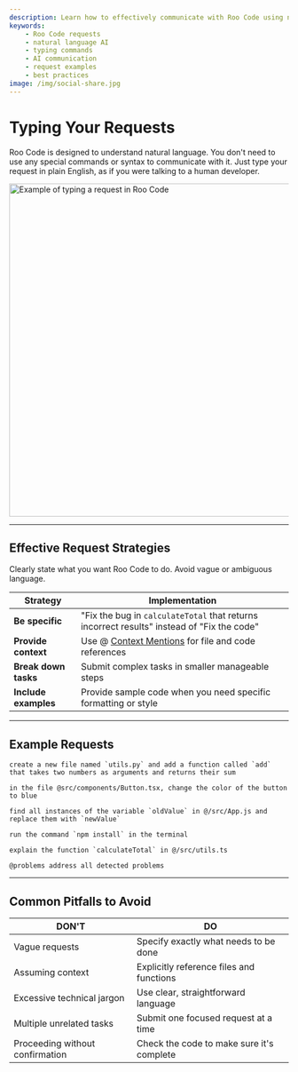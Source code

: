 ```yaml
---
description: Learn how to effectively communicate with Roo Code using natural language. Best practices for typing requests, examples, and common pitfalls to avoid.
keywords:
    - Roo Code requests
    - natural language AI
    - typing commands
    - AI communication
    - request examples
    - best practices
image: /img/social-share.jpg
---
```


# Typing Your Requests

Roo Code is designed to understand natural language. You don't need to use any special commands or syntax to communicate with it. Just type your request in plain English, as if you were talking to a human developer.

<img src="/img/typing-your-requests/naturally.gif" alt="Example of typing a request in Roo Code" width="600" />

---

## Effective Request Strategies

Clearly state what you want Roo Code to do. Avoid vague or ambiguous language.

| Strategy             | Implementation                                                                             |
| -------------------- | ------------------------------------------------------------------------------------------ |
| **Be specific**      | "Fix the bug in `calculateTotal` that returns incorrect results" instead of "Fix the code" |
| **Provide context**  | Use @ [Context Mentions](/basic-usage/context-mentions) for file and code references       |
| **Break down tasks** | Submit complex tasks in smaller manageable steps                                           |
| **Include examples** | Provide sample code when you need specific formatting or style                             |

---

## Example Requests

```
create a new file named `utils.py` and add a function called `add` that takes two numbers as arguments and returns their sum
```

```
in the file @src/components/Button.tsx, change the color of the button to blue
```

```
find all instances of the variable `oldValue` in @/src/App.js and replace them with `newValue`
```

```
run the command `npm install` in the terminal
```

```
explain the function `calculateTotal` in @/src/utils.ts
```

```
@problems address all detected problems
```

---

## Common Pitfalls to Avoid

| DON'T                           | DO                                        |
| ------------------------------- | ----------------------------------------- |
| Vague requests                  | Specify exactly what needs to be done     |
| Assuming context                | Explicitly reference files and functions  |
| Excessive technical jargon      | Use clear, straightforward language       |
| Multiple unrelated tasks        | Submit one focused request at a time      |
| Proceeding without confirmation | Check the code to make sure it's complete |
